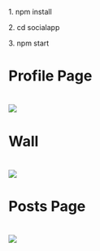 <p>1. npm install</p>
<p>2. cd socialapp</p>
<p>3. npm start</p>

<div>
    <h1>Profile Page<h1>
    <img src="client/public/img/profilePage.png"/>
</div>
<div>
    <h1>Wall<h1>
    <img src="client/public/img/wall.png"/>
</div>
<div>
    <h1>Posts Page<h1>
    <img src="client/public/img/memberPost.png"/>
</div>
